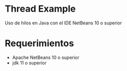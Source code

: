 # Thread Example
 Uso de hilos en Java con el IDE NetBeans 10 o superior

# Requerimientos
* Apache NetBeans 10 o superior
* jdk 11 o superior

